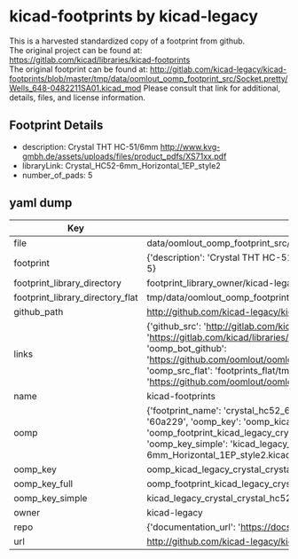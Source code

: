 # kicad-footprints by kicad-legacy  
This is a harvested standardized copy of a footprint from github.  
The original project can be found at:  
https://gitlab.com/kicad/libraries/kicad-footprints  
The original footprint can be found at:
http://gitlab.com/kicad-legacy/kicad-footprints/blob/master/tmp/data/oomlout_oomp_footprint_src/Socket.pretty/Wells_648-0482211SA01.kicad_mod
Please consult that link for additional, details, files, and license information.  
## Footprint Details
* description: Crystal THT HC-51/6mm http://www.kvg-gmbh.de/assets/uploads/files/product_pdfs/XS71xx.pdf  
* libraryLink: Crystal_HC52-6mm_Horizontal_1EP_style2  
* number_of_pads: 5  
## yaml dump  
| Key | Value |  
| --- | --- |  
| file | data/oomlout_oomp_footprint_src/kicad-footprints/Crystal.pretty/Crystal_HC52-6mm_Horizontal_1EP_style2.kicad_mod |  
| footprint | {'description': 'Crystal THT HC-51/6mm http://www.kvg-gmbh.de/assets/uploads/files/product_pdfs/XS71xx.pdf', 'libraryLink': 'Crystal_HC52-6mm_Horizontal_1EP_style2', 'number_of_pads': 5} |  
| footprint_library_directory | footprint_library_owner/kicad-legacy_kicad-footprints |  
| footprint_library_directory_flat | tmp/data/oomlout_oomp_footprint_src/footprints_flat/kicad_legacy_crystal_crystal_hc52_6mm_horizontal_1ep_style2/working |  
| github_path | http://github.com/kicad-legacy/kicad-footprints/blob/master/tmp/data/oomlout_oomp_footprint_src/Crystal.pretty/Crystal_HC52-6mm_Horizontal_1EP_style2.kicad_mod |  
| links | {'github_src': 'http://gitlab.com/kicad-legacy/kicad-footprints/blob/master/tmp/data/oomlout_oomp_footprint_src/Socket.pretty/Wells_648-0482211SA01.kicad_mod', 'github_src_repo': 'https://gitlab.com/kicad/libraries/kicad-footprints', 'oomp_bot': 'tmp/data/oomlout_oomp_footprint_src/footprints/kicad_legacy_crystal_crystal_hc52_6mm_horizontal_1ep_style2/working', 'oomp_bot_github': 'https://github.com/oomlout/oomlout_oomp_footprint_bot/tree/main/tmp/data/oomlout_oomp_footprint_src/footprints/kicad_legacy_crystal_crystal_hc52_6mm_horizontal_1ep_style2/working', 'oomp_src_flat': 'footprints_flat/tmp/data/oomlout_oomp_footprint_src/footprints_flat/kicad_legacy_crystal_crystal_hc52_6mm_horizontal_1ep_style2/working', 'oomp_src_flat_github': 'https://github.com/oomlout/oomlout_oomp_footprint_src/tree/main/tmp/data/oomlout_oomp_footprint_src/footprints_flat/kicad_legacy_crystal_crystal_hc52_6mm_horizontal_1ep_style2/working'} |  
| name | kicad-footprints |  
| oomp | {'footprint_name': 'crystal_hc52_6mm_horizontal_1ep_style2', 'library_name': 'crystal', 'md5': '60a229a87c308a037b50e82e89b81dd9', 'md5_10': '60a229a87c', 'md5_5': '60a22', 'md5_6': '60a229', 'oomp_key': 'oomp_kicad_legacy_crystal_crystal_hc52_6mm_horizontal_1ep_style2', 'oomp_key_extra': 'oomp_footprint_kicad_legacy_crystal_crystal_hc52_6mm_horizontal_1ep_style2', 'oomp_key_full': 'oomp_footprint_kicad_legacy_crystal_crystal_hc52_6mm_horizontal_1ep_style2_60a229', 'oomp_key_simple': 'kicad_legacy_crystal_crystal_hc52_6mm_horizontal_1ep_style2', 'original_filename': 'data/oomlout_oomp_footprint_src/kicad-footprints/Crystal.pretty/Crystal_HC52-6mm_Horizontal_1EP_style2.kicad_mod', 'owner_name': 'kicad_legacy'} |  
| oomp_key | oomp_kicad_legacy_crystal_crystal_hc52_6mm_horizontal_1ep_style2 |  
| oomp_key_full | oomp_footprint_kicad_legacy_crystal_crystal_hc52_6mm_horizontal_1ep_style2 |  
| oomp_key_simple | kicad_legacy_crystal_crystal_hc52_6mm_horizontal_1ep_style2 |  
| owner | kicad-legacy |  
| repo | {'documentation_url': 'https://docs.github.com/rest/repos/repos#get-a-repository', 'message': 'Not Found'} |  
| url | http://github.com/kicad-legacy/kicad-footprints |  

